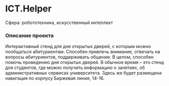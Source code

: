 # ICT.Helper

Сфера: робототехника, искусственный интеллект

### Описание проекта
Интерактивный стенд для дня открытых дверей, с которым можно пообщаться абитуриентам. Способен привлечь внимание, отвечать на вопросы абитуриентов, поддерживать общение. В целом, способен помочь проведению дня открытых дверей.
В обычное время – это стенд для студентов, где можно получить информацию о занятиях, об административных сервисах университета. Здесь же будет размещена навигация по корпусу Биржевая линия, 14-16.
